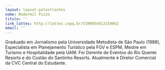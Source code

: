 ```yaml
---
layout: layout-palestrantes
nome: Rodermil Pizzo
titulo: ''
link_lattes: http://lattes.cnpq.br/5399654413159662
email: ''
---
```

Graduado em Jornalismo pela Universidade Metodista de São Paulo (1988), Especialista
  em Planejamento Turístico pela FGV e ESPM, Mestre em Turismo e Hospitalidade pela
  UAM. Foi Gerente de Eventos do Rio Quente Resorts e do Costão do Santinho Resorts.
  Atualmente é Diretor Comercial da CVC Central do Estudante.
